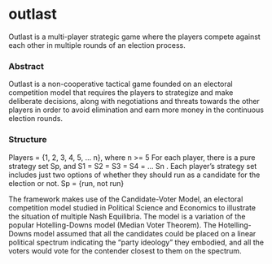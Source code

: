 # outlast
Outlast is a multi-player strategic game where the players compete against each other in multiple rounds of an election process.

<h3>Abstract</h3>
Outlast is a non-cooperative tactical game founded on an electoral competition model that requires the players to strategize and make deliberate decisions, along with negotiations and threats towards the other players in order to avoid elimination and earn more money in the continuous election rounds.

<h3>Structure</h3>
Players = {1, 2, 3, 4, 5, … n}, where n >= 5
For each player, there is a pure strategy set Sp, and S1 = S2 = S3 = S4 = … Sn . Each player’s strategy set includes just two options of whether they should run as a candidate for the election or not. 
Sp = {run, not run}

The framework makes use of the Candidate-Voter Model, an electoral competition model studied in Political Science and Economics to illustrate the situation of multiple Nash Equilibria. The model is a variation of the popular Hotelling-Downs model (Median Voter Theorem). The Hotelling-Downs model assumed that all the candidates could be placed on a linear political spectrum indicating the “party ideology” they embodied, and all the voters would vote for the contender closest to them on the spectrum.
